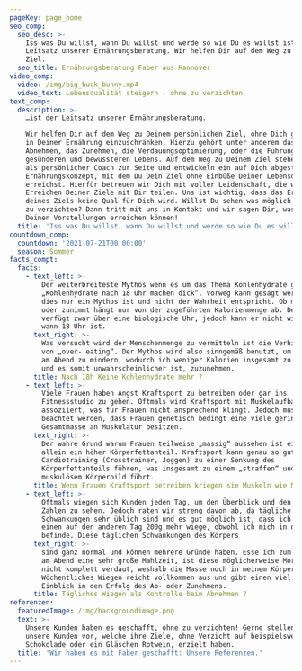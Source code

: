 ```yaml
---
pageKey: page_home
seo_comp:
  seo_desc: >-
    Iss was Du willst, wann Du willst und werde so wie Du es willst ist der
    Leitsatz unserer Ernährungsberatung. Wir helfen Dir auf dem Weg zu deinem
    Ziel.
  seo_title: Ernährungsberatung Faber aus Hannover
video_comp:
  video: /img/big_buck_bunny.mp4
  video_text: Lebensqualität steigern - ohne zu verzichten
text_comp:
  description: >-
    …ist der Leitsatz unserer Ernährungsberatung.

    Wir helfen Dir auf dem Weg zu Deinem persönlichen Ziel, ohne Dich großartig
    in Deiner Ernährung einzuschränken. Hierzu gehört unter anderem das
    Abnehmen, das Zunehmen, die Verdauungsoptimierung, oder die Führung eines
    gesünderen und bewussteren Lebens. Auf dem Weg zu Deinem Ziel stehen wir Dir
    als persönlicher Coach zur Seite und entwickeln ein auf Dich abgestimmtes
    Ernährungskonzept, mit dem Du Dein Ziel ohne Einbüße Deiner Lebensqualität
    erreichst. Hierfür betreuen wir Dich mit voller Leidenschaft, die wir beim
    Erreichen Deiner Ziele mit Dir teilen. Uns ist wichtig, dass das Erreichen
    deines Ziels keine Qual für Dich wird. Willst Du sehen was möglich ist, ohne
    zu verzichten? Dann tritt mit uns in Kontakt und wir sagen Dir, was wir mit
    Deinen Vorstellungen erreichen können!
  title: 'Iss was Du willst, wann Du willst und werde so wie Du es willst'
countdown_comp:
  countdown: '2021-07-21T00:00:00'
  season: Sommer
facts_compt:
  facts:
    - text_left: >-
        Der weiterbreiteste Mythos wenn es um das Thema Kohlenhydrate geht.
        „Kohlenhydrate nach 18 Uhr machen dick“. Vorweg kann gesagt werden, dass
        dies nur ein Mythos ist und nicht der Wahrheit entspricht. Ob man ab-
        oder zunimmt hängt nur von der zugeführten Kalorienmenge ab. Der Körper
        verfügt zwar über eine biologische Uhr, jedoch kann er nicht wissen,
        wann 18 Uhr ist. 
      text_right: >-
        Was versucht wird der Menschenmenge zu vermitteln ist die Verhinderung
        von „over- eating“. Der Mythos wird also sinngemäß benutzt, um das Essen
        am Abend zu mindern, wodurch ich weniger Kalorien insgesamt zu mir nehme
        und es somit unwahrscheinlicher ist, zuzunehmen.
      title: Nach 18h Keine Kohlenhydrate mehr ?
    - text_left: >-
        Viele Frauen haben Angst Kraftsport zu betreiben oder gar ins
        Fitnessstudio zu gehen. Oftmals wird Kraftsport mit Muskelaufbau
        assoziiert, was für Frauen nicht ansprechend klingt. Jedoch muss
        beachtet werden, dass Frauen genetisch bedingt eine viele geringere
        Gesamtmasse an Muskulatur besitzen.
      text_right: >-
        Der wahre Grund warum Frauen teilweise „massig“ aussehen ist einzig und
        allein ein höher Körperfettanteil. Kraftsport kann genau so gut wie ein
        Cardiotraining (Crosstrainer, Joggen) zu einer Senkung des
        Körperfettanteils führen, was insgesamt zu einem „straffen“ und nicht
        muskulösem Körperbild führt.
      title: Wenn Frauen Kraftsport betreiben kriegen sie Muskeln wie Männer ?
    - text_left: >-
        Oftmals wiegen sich Kunden jeden Tag, um den Überblick und den Erfolg in
        Zahlen zu sehen. Jedoch raten wir streng davon ab, da tägliche
        Schwankungen sehr üblich sind und es gut möglich ist, dass ich von den
        einen auf den anderen Tag 200g mehr wiege, obwohl ich mich in der Diät
        befinde. Diese täglichen Schwankungen des Körpers
      text_right: >-
        sind ganz normal und können mehrere Gründe haben. Esse ich zum Beispiel
        am Abend eine sehr große Mahlzeit, ist diese möglicherweise Morgens noch
        nicht komplett verdaut, weshalb die Masse noch in meinem Körper besteht.
        Wöchentliches Wiegen reicht vollkommen aus und gibt einen viel genaueren
        Einblick in den Erfolg des Ab- oder Zunehmens.
      title: Tägliches Wiegen als Kontrolle beim Abnehmen ?
referenzen:
  featuredImage: /img/backgroundimage.png
  text: >-
    Unsere Kunden haben es geschafft, ohne zu verzichten! Gerne stellen wir Dir
    unsere Kunden vor, welche ihre Ziele, ohne Verzicht auf beispielsweise
    Schokolade oder ein Gläschen Rotwein, erzielt haben.
  title: 'Wir haben es mit Faber geschafft: Unsere Referenzen.'
---
```


